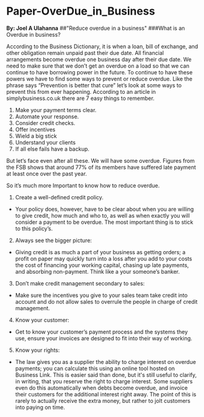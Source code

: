 # Paper-OverDue_in_Business
<b>By: Joel A Ulahanna</b>
##"Reduce overdue in a business"
###What is an Overdue in business?

According to the Business Dictionary, it is when a loan, bill of exchange, and other obligation remain unpaid past their due date. All financial arrangements become overdue one business day after their due date.
We need to make sure that we don’t get an overdue on a load so that we can continue to have borrowing power in the future. To continue to have these powers we have to find some ways to prevent or reduce overdue.
Like the phrase says “Prevention is better that cure” let’s look at some ways to prevent this from ever happening. According to an article in simplybusiness.co.uk there are 7 easy things to remember.
1. Make your payment terms clear.
2. Automate your response.
3. Consider credit checks.
4. Offer incentives
5. Wield a big stick
6. Understand your clients
7. If all else fails have a backup.

But let’s face even after all these. We will have some overdue. Figures from the FSB shows that around 77% of its members have suffered late payment at least once over the past year.

So it’s much more Important to know how to reduce overdue.
1. Create a well-defined credit policy. 
  * Your policy does, however, have to be clear about when you are willing to give credit, how much and who to, as well as when exactly you will consider a payment to be overdue. The most important thing is to stick to this policy’s.
2. Always see the bigger picture: 
  * Giving credit is as much a part of your business as getting orders; a profit on paper may quickly turn into a loss after you add to your costs the cost of financing your working capital, chasing up late payments, and absorbing non-payment. Think like a your someone’s banker.
3. Don’t make credit management secondary to sales: 
  * Make sure the incentives you give to your sales team take credit into account and do not allow sales to overrule the people in charge of credit management.
4. Know your customer:
  * Get to know your customer’s payment process and the systems they use, ensure your invoices are designed to fit into their way of working.
5. Know your rights: 
  * The law gives you as a supplier the ability to charge interest on overdue payments; you can calculate this using an online tool hosted on Business Link. This is easier said than done, but it's still useful to clarify, in writing, that you reserve the right to charge interest. Some suppliers even do this automatically when debts become overdue, and invoice their customers for the additional interest right away. The point of this is rarely to actually receive the extra money, but rather to jolt customers into paying on time.
